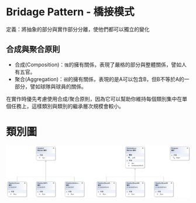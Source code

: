 # Bridage Pattern - 橋接模式

定義：將抽象的部分與實作部分分離，使他們都可以獨立的變化

## 合成與聚合原則
* 合成(Composition)：`強`的擁有關係，表現了嚴格的部分與整體關係，譬如人有五官。
* 聚合(Aggregation)：`弱`的擁有關係，表現的是A可以包含B，但B不等於A的一部分，譬如球隊與球員的關係。

在實作時優先考慮使用合成/聚合原則，因為它可以幫助你維持每個類別集中在單個任務上，這樣類別與類別的繼承層次規模會較小。

# 類別圖

![橋接模式](https://github.com/BryanYu/DesignPatternPractice/blob/master/Bridage/ClassDiagram1.png)


